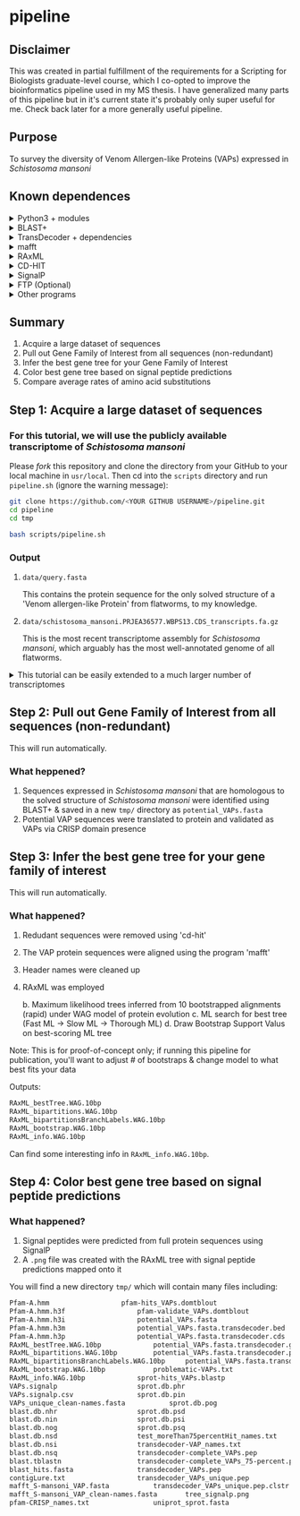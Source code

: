 # pipeline

## Disclaimer

This was created in partial fulfillment of the requirements for a Scripting for Biologists graduate-level course, which I co-opted to improve the bioinformatics pipeline used in my MS thesis.  I have generalized many parts of this pipeline but in it's current state it's probably only super useful for me.  Check back later for a more generally useful pipeline.

## Purpose

To survey the diversity of Venom Allergen-like Proteins (VAPs) expressed in _Schistosoma mansoni_

## Known dependences

<details><summary>Python3 + modules</summary>

* `biopython` + its dependencies
* `ftplib` (slow)
* `os`

If on mac and have `pip`, you can install all required Python modules with the following:
```bash
python3 -m pip install --user numpy scipy matplotlib ipython jupyter pandas sympy nose
python3 -m pip install --user biopython
python3 -m pip install --user ftplib
python3 -m pip install --user os
python3 -m pip install --user wormbase-parasite
python3 -m pip install --user requests
```

</details>

<details><summary>BLAST+</summary>

#### BLAST+ 2.9.0 executables: ftp://ftp.ncbi.nlm.nih.gov/blast/executables/blast+/LATEST/ 

After installing, add the BLAST+ executables to your path by inserting the following into your `~/.bash_profile`:
```bash
PATH="/usr/local/ncbi/blast/bin:${PATH}"
export PATH
```

Then exit terminal & re-enter or run `source ~/bash_profile`

#### Optional
* [MagicBlast](https://ncbi.github.io/magicblast/)
* [IgBlast](https://ncbi.github.io/igblast/)

</details>
 
<details><summary>TransDecoder + dependencies</summary>

#### [TransDecoder 5.5.0](https://github.com/TransDecoder/TransDecoder/wiki)

The easiest way to install TransDecoder and many other programs is through `anaconda` (available [here](https://docs.conda.io/projects/conda/en/latest/user-guide/install/index.html "Download miniconda")).

With `anaconda` installed, simply run the following to install the appropriate version of TransDecoder:
```bash
conda config --add channels bioconda
conda install transdecoder=3.0.1 # Do not use most recent version
```

#### [HMMER](http://hmmer.org/)

To install with `anaconda` on mac:
```bash
conda install hmmer
```

#### [Swiss-Prot database](https://www.uniprot.org/downloads) 
#### Pfam database: ftp://ftp.ebi.ac.uk/pub/databases/Pfam/current_release 

</details>

<details><summary>mafft</summary><br>

If on mac, get `mafft` by running:
```bash
conda install -c bioconda mafft 
```

</details>

<details><summary>RAxML</summary>

If on mac, get `RAxML` by running:
```bash
conda install -c bioconda raxml
```

Don't forget to add to your `~/.bash_profile`:
```bash
PATH="/Users/breanna/miniconda3/bin:$PATH"
export PATH
```

</details>

<details><summary>CD-HIT</summary><br>

If on mac, this should work:
```bash
conda install -c bioconda cd-hit 
```

</details>

<details><summary>SignalP</summary><br>

#### [SignalP version 4.1](http://www.cbs.dtu.dk/cgi-bin/nph-sw_request?signalp)

You'll have to install this yourself by requesting an academic download.  Be sure you install the correct version for your system (if not mac `Darwin`).  Please follow instructions carefully and make sure the exectuables are in your PATH; it's important that the file structure of the original download is conserved for `SignalP` to find the correct executables. It is strongly advised that you decompress the tarball for this download in your `/usr/local/bin`

If you downloaded the package to `/usr/local/bin` as sugguested, this should work on Mac to add the executables to your path:
```bash
cp ~/Downloads/signalp-4.1g.Darwin.tar.gz /usr/local/bin/.
cd /usr/local/bin
tar -xvzf ~/Downloads/signalp-4.1g.Darwin.tar.gz
```

Add this new directory to your path in `~/.bash_profile`
```bash
# Adding SignalP
PATH="/usr/local/bin/signalp-4.1:${PATH}"
export PATH
```

YOU MUST READ THE *.readme FILE & change settings in 'signalp' appropriately. Pay special attention to `my $outputDir`---this MUST be writable by ALL users.  Recommended settings:
```bash
# full path to the signalp-4.1 directory on your system (mandatory)
BEGIN {
    $ENV{SIGNALP} = '/usr/local/bin/signalp-4.1';
}

# determine where to store temporary files (must be writable to all users)
my $outputDir = "/var/tmp";
```
</details>

<details><summary>FTP (Optional)</summary><br>

If on mac, get `ftp` by running:
```bash
brew install inetutils
```

</details>

<details><summary>Other programs</summary>

* "Normal" `sed`

If on mac, download by running:
```bash
brew install gnu-sed
```

Don't forget to add to path:
```bash
PATH="/usr/local/opt/gnu-sed/libexec/gnubin:$PATH"
```

* R

</details>

## Summary

1. Acquire a large dataset of sequences
2. Pull out Gene Family of Interest from all sequences (non-redundant)
3. Infer the best gene tree for your Gene Family of Interest
4. Color best gene tree based on signal peptide predictions
5. Compare average rates of amino acid substitutions

## Step 1: Acquire a large dataset of sequences

### For this tutorial, we will use the publicly available transcriptome of _Schistosoma mansoni_

Please *fork* this repository and clone the directory from your GitHub to your local machine in `usr/local`. Then cd into the `scripts` directory and run `pipeline.sh` (ignore the warning message):
```bash
git clone https://github.com/<YOUR GITHUB USERNAME>/pipeline.git
cd pipeline
cd tmp

bash scripts/pipeline.sh
```

### Output
1. `data/query.fasta`

	This contains the protein sequence for the only solved structure of a 'Venom allergen-like Protein' from flatworms, to my knowledge. 

2. `data/schistosoma_mansoni.PRJEA36577.WBPS13.CDS_transcripts.fa.gz`

	This is the most recent transcriptome assembly for _Schistosoma mansoni_, which arguably has the most well-annotated genome of all flatworms.


<details><summary>This tutorial can be easily extended to a much larger number of transcriptomes</summary><br>

If you have the needed link, you can download a dataset containing 47 flatworms transcriptomes by running the following code in your terminal:
```bash
mkdir transcriptomes
cd transcriptomes
curl -L <LINK-TO-TRANSCRIPTOMES>?dl=1 > transcriptomes.zip
unzip transcriptomes.zip
rm transcriptomes.zip
```

To confirm that the transcriptomes were downloaded successfully, please run the following code (if you're on a mac and received a `command not found` error, please run `brew install md5sha1sum` and try again): 
```bash
md5sum -c md5sum.txt
```

Your output should look like:
```bash
transcriptomes-MS.tgz: OK
```

If not, the transcriptomes were not downloaded correctly, and you should proceed with extreme caution.

</details>

## Step 2: Pull out Gene Family of Interest from all sequences (non-redundant)

This will run automatically.

### What heppened?

1. Sequences expressed in _Schistosoma mansoni_ that are homologous to the solved structure of _Schistosoma mansoni_ were identified using BLAST+ & saved in a new `tmp/` directory as `potential_VAPs.fasta`
2. Potential VAP sequences were translated to protein and validated as VAPs via CRISP domain presence

## Step 3: Infer the best gene tree for your gene family of interest

This will run automatically.

### What happened?

1. Redudant sequences were removed using 'cd-hit'
2. The VAP protein sequences were aligned using the program 'mafft'
3. Header names were cleaned up
4. RAxML was employed

	b. Maximum likelihood trees inferred from 10 bootstrapped alignments (rapid) under WAG model of protein evolution
	c. ML search for best tree (Fast ML -> Slow ML -> Thorough ML)
	d. Draw Bootstrap Support Valus on best-scoring ML tree

Note: This is for proof-of-concept only; if running this pipeline for publication, you'll want to adjust # of bootstraps & change model to what best fits your data

Outputs:
```bash
RAxML_bestTree.WAG.10bp
RAxML_bipartitions.WAG.10bp
RAxML_bipartitionsBranchLabels.WAG.10bp
RAxML_bootstrap.WAG.10bp
RAxML_info.WAG.10bp
```

Can find some interesting info in `RAxML_info.WAG.10bp`. 

## Step 4: Color best gene tree based on signal peptide predictions

### What happened?

1. Signal peptides were predicted from full protein sequences using SignalP
2. A `.png` file was created with the RAxML tree with signal peptide predictions mapped onto it

You will find a new directory `tmp/` which will contain many files including:

```bash
Pfam-A.hmm					pfam-hits_VAPs.domtblout
Pfam-A.hmm.h3f					pfam-validate_VAPs.domtblout
Pfam-A.hmm.h3i					potential_VAPs.fasta
Pfam-A.hmm.h3m					potential_VAPs.fasta.transdecoder.bed
Pfam-A.hmm.h3p					potential_VAPs.fasta.transdecoder.cds
RAxML_bestTree.WAG.10bp				potential_VAPs.fasta.transdecoder.gff3
RAxML_bipartitions.WAG.10bp			potential_VAPs.fasta.transdecoder.pep
RAxML_bipartitionsBranchLabels.WAG.10bp		potential_VAPs.fasta.transdecoder_dir
RAxML_bootstrap.WAG.10bp			problematic-VAPs.txt
RAxML_info.WAG.10bp				sprot-hits_VAPs.blastp
VAPs.signalp					sprot.db.phr
VAPs.signalp.csv				sprot.db.pin
VAPs_unique_clean-names.fasta			sprot.db.pog
blast.db.nhr					sprot.db.psd
blast.db.nin					sprot.db.psi
blast.db.nog					sprot.db.psq
blast.db.nsd					test_moreThan75percentHit_names.txt
blast.db.nsi					transdecoder-VAP_names.txt
blast.db.nsq					transdecoder-complete_VAPs.pep
blast.tblastn					transdecoder-complete_VAPs_75-percent.pep
blast_hits.fasta				transdecoder_VAPs.pep
contigLure.txt					transdecoder_VAPs_unique.pep
mafft_S-mansoni_VAP.fasta			transdecoder_VAPs_unique.pep.clstr
mafft_S-mansoni_VAP_clean-names.fasta		tree_signalp.png
pfam-CRISP_names.txt				uniprot_sprot.fasta
```

